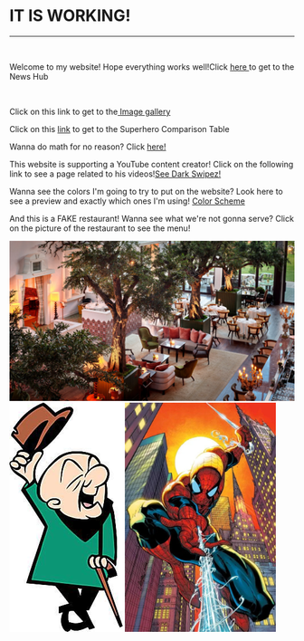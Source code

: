 <h1>IT IS WORKING!</h1>
<hr>
<br>
<p>Welcome to my website! Hope everything works well!Click
<a href="Root_Directory_Folder/Main_Screen" target="_self"> here </a>
to get to the News Hub</p>
<br>
<p>Click on this link to get to the<a href="Image_Gallery/All_pics.html" target="_self"> Image gallery</a></p>
<p>Click on this <a href="Superhero_Table/Table_Assignment.html" target="_self">link</a> to get to the Superhero Comparison Table</p>
<p>Wanna do math for no reason? Click <a href="Math_Page/Fake_Math_Test.html" target="_self">here!</a></p>
<p>This website is supporting a YouTube content creator! Click on the following link to see a page related to his videos!<a href="MC_Page/Vid_List.html" target="_self">See Dark Swipez!</a></p>
<p>Wanna see the colors I'm going to try to put on the website? Look here to see a preview and exactly which ones I'm using! <a href="Color_Scheme_Assignment/Color-table.html" target="_self">Color Scheme</a></p>
<p>And this is a FAKE restaurant! Wanna see what we're not gonna serve? Click on the picture of the restaurant to see the menu!</p>
<a href="Root_Directory_Folder/Restaurant/Menu.html" target="_self"><img src="Root_Directory_Folder/Images/Restaurant.jpeg"></a>
<img src="Root_Directory_Folder/Images/mr-magoo.jpg" alt="Mr. Magoo!"/>
<img src="Root_Directory_Folder/Images/Spider-Man_Sunset.webp" height="405"/>